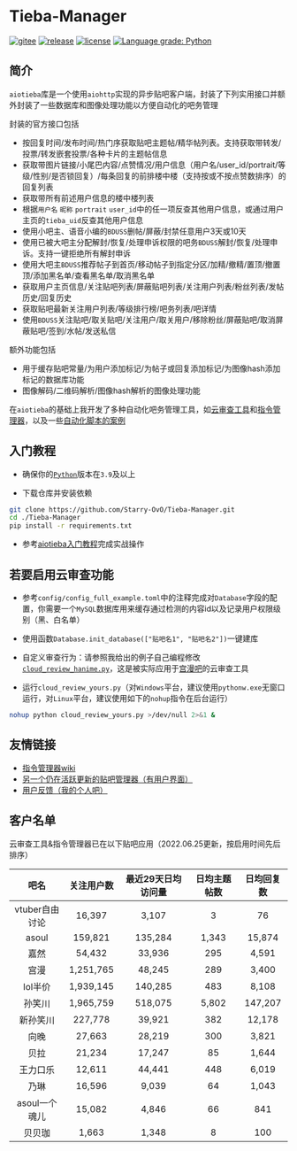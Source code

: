 # Tieba-Manager

[![gitee](https://img.shields.io/badge/mirror-gitee-red)](https://gitee.com/Starry-OvO/Tieba-Manager)
[![release](https://img.shields.io/github/release/Starry-OvO/Tieba-Manager?color=blue&logo=github)](../../releases)
[![license](https://img.shields.io/github/license/Starry-OvO/Tieba-Manager?color=blue&logo=github)](LICENSE)
[![Language grade: Python](https://img.shields.io/lgtm/grade/python/g/Starry-OvO/Tieba-Manager?logo=lgtm)](https://lgtm.com/projects/g/Starry-OvO/Tieba-Manager/context:python)

## 简介

`aiotieba`库是一个使用`aiohttp`实现的异步贴吧客户端，封装了下列实用接口并额外封装了一些数据库和图像处理功能以方便自动化的吧务管理

封装的官方接口包括

+ 按回复时间/发布时间/热门序获取贴吧主题帖/精华帖列表。支持获取带转发/投票/转发嵌套投票/各种卡片的主题帖信息
+ 获取带图片链接/小尾巴内容/点赞情况/用户信息（用户名/user_id/portrait/等级/性别/是否锁回复）/每条回复的前排楼中楼（支持按或不按点赞数排序）的回复列表
+ 获取带所有前述用户信息的楼中楼列表
+ 根据`用户名` `昵称` `portrait` `user_id`中的任一项反查其他用户信息，或通过用户主页的`tieba_uid`反查其他用户信息
+ 使用小吧主、语音小编的`BDUSS`删帖/屏蔽/封禁任意用户3天或10天
+ 使用已被大吧主分配解封/恢复/处理申诉权限的吧务`BDUSS`解封/恢复/处理申诉。支持一键拒绝所有解封申诉
+ 使用大吧主`BDUSS`推荐帖子到首页/移动帖子到指定分区/加精/撤精/置顶/撤置顶/添加黑名单/查看黑名单/取消黑名单
+ 获取用户主页信息/关注贴吧列表/屏蔽贴吧列表/关注用户列表/粉丝列表/发帖历史/回复历史
+ 获取贴吧最新关注用户列表/等级排行榜/吧务列表/吧详情
+ 使用`BDUSS`关注贴吧/取关贴吧/关注用户/取关用户/移除粉丝/屏蔽贴吧/取消屏蔽贴吧/签到/水帖/发送私信

额外功能包括

+ 用于缓存贴吧常量/为用户添加标记/为帖子或回复添加标记/为图像hash添加标记的数据库功能
+ 图像解码/二维码解析/图像hash解析的图像处理功能

在`aiotieba`的基础上我开发了多种自动化吧务管理工具，如[云审查工具](wikis/cloud_review_introduction.md)和[指令管理器](../../wiki/%E6%8C%87%E4%BB%A4%E7%AE%A1%E7%90%86%E5%99%A8%E4%BD%BF%E7%94%A8%E8%AF%B4%E6%98%8E%E4%B9%A6)，以及一些[自动化脚本的案例](wikis/many_utils.md)

## 入门教程

+ 确保你的[`Python`](https://www.python.org/downloads/)版本在`3.9`及以上

+ 下载仓库并安装依赖

```bash
git clone https://github.com/Starry-OvO/Tieba-Manager.git
cd ./Tieba-Manager
pip install -r requirements.txt
```

+ 参考[aiotieba入门教程](wikis/tutorial.md)完成实战操作

## 若要启用云审查功能

+ 参考`config/config_full_example.toml`中的注释完成对`Database`字段的配置，你需要一个`MySQL`数据库用来缓存通过检测的内容id以及记录用户权限级别（黑、白名单）

+ 使用函数`Database.init_database(["贴吧名1", "贴吧名2"])`一键建库

+ 自定义审查行为：请参照我给出的例子自己编程修改[`cloud_review_hanime.py`](cloud_review_hanime.py)，这是被实际应用于[宫漫吧](https://tieba.baidu.com/f?ie=utf-8&kw=%E5%AE%AB%E6%BC%AB)的云审查工具

+ 运行`cloud_review_yours.py`（对`Windows`平台，建议使用`pythonw.exe`无窗口运行，对`Linux`平台，建议使用如下的`nohup`指令在后台运行）

```bash
nohup python cloud_review_yours.py >/dev/null 2>&1 &
```

## 友情链接

+ [指令管理器wiki](https://github.com/Starry-OvO/Tieba-Manager/wiki/%E6%8C%87%E4%BB%A4%E7%AE%A1%E7%90%86%E5%99%A8%E4%BD%BF%E7%94%A8%E8%AF%B4%E6%98%8E%E4%B9%A6)
+ [另一个仍在活跃更新的贴吧管理器（有用户界面）](https://github.com/dog194/TiebaManager)
+ [用户反馈（我的个人吧）](https://tieba.baidu.com/f?ie=utf-8&kw=starry)

## 客户名单

云审查工具&指令管理器已在以下贴吧应用（2022.06.25更新，按启用时间先后排序）

|      吧名      | 关注用户数 | 最近29天日均访问量 | 日均主题帖数 | 日均回复数 |
| :------------: | :--------: | :----------------: | :----------: | :--------: |
| vtuber自由讨论 |   16,397   |       3,107        |      3       |     76     |
|     asoul      |  159,821   |      135,284       |    1,343     |   15,874   |
|      嘉然      |   54,432   |       33,936       |     295      |   4,591    |
|      宫漫      | 1,251,765  |       48,245       |     289      |   3,400    |
|    lol半价     | 1,939,145  |      140,285       |     483      |   8,108    |
|     孙笑川     | 1,965,759  |      518,075       |    5,802     |  147,207   |
|    新孙笑川    |  227,778   |       39,921       |     382      |   12,178   |
|      向晚      |   27,663   |       28,219       |     300      |   3,821    |
|      贝拉      |   21,234   |       17,247       |      85      |   1,644    |
|    王力口乐    |   12,611   |       44,441       |     448      |   6,019    |
|      乃琳      |   16,596   |       9,039        |      64      |   1,043    |
| asoul一个魂儿  |   15,082   |       4,846        |      66      |    841     |
|     贝贝珈     |   1,663    |       1,348        |      8       |    100     |
